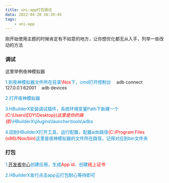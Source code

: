 ```yaml
---
title: uni-app打包调试
data: 2022-04-20 16:39:45
tags: 
	- uni-app
---
```


刚开始使用主题的时候肯定有不如意的地方，让你想优化都无从入手，列举一些改动的方法
<!-- more -->

### **调试**

这里举例夜神模拟器

<font color="#08c">1.到夜神模拟器文件所在目录<font color="red">\Nox</font>下，cmd打开控制台</font>
&emsp;adb connect 127.0.0.1:62001
&emsp;adb devices

<font color="#08c">2.打开夜神模拟器</font>

<font color="#08c">3.HBuilderX安装调试插件，系统环境变量Path下新建一个<font color="red">(C:\Users\EDY\Desktop)(*这里是你的路径*)</font>\HBuilderX\plugins\launcher\tools\adbs</font>

<font color="#08c">4.回到HBuilderX打开工具，运行配置，配置adb路径<font color="red">(C:/Program Files (x86)/Nox/bin)</font>这里是夜神模拟器的文件所在路径，记得对应到bin文件夹</font>

### **打包**

<font color="#08c">1.[开发者中心](https://dev.dcloud.net.cn/app/index?type=0)创建应用，生成<font color="red">App id</font>、创建<font color="red">线上证书</font></font>

<font color="#08c">2.HBuilderX发行点击app云打包耐心等待即可</font>


<!-- more -->
